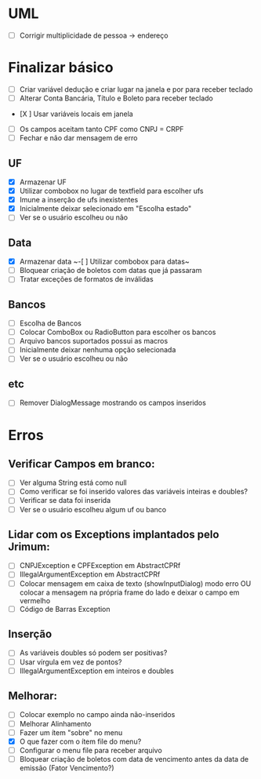 # UML

- [ ] Corrigir multiplicidade de pessoa -> endereço



# Finalizar básico
- [ ] Criar variável dedução e criar lugar na janela e por para receber teclado
- [ ] Alterar Conta Bancária, Título e Boleto para receber teclado
- [X ] Usar variáveis locais em janela
- [ ] Os campos aceitam tanto CPF como CNPJ = CRPF
- [ ] Fechar e não dar mensagem de erro

## UF

- [X] Armazenar UF
- [x] Utilizar combobox no lugar de textfield para escolher ufs
- [X] Imune a inserção de ufs inexistentes
- [x] Inicialmente deixar selecionado em "Escolha estado"
- [ ] Ver se o usuário escolheu ou não

## Data

- [X] Armazenar data
~-[ ] Utilizar combobox para datas~
- [ ] Bloquear criação de boletos com datas que já passaram   
- [ ] Tratar exceções de formatos de inválidas 

## Bancos

- [ ] Escolha de Bancos
- [ ] Colocar ComboBox ou RadioButton para escolher os bancos
- [ ] Arquivo bancos suportados possui as macros
- [ ] Inicialmente deixar nenhuma opção selecionada
- [ ] Ver se o usuário escolheu ou não

## etc

- [ ] Remover DialogMessage mostrando os campos inseridos

# Erros

## Verificar Campos em branco:
- [ ] Ver alguma String está como null
- [ ] Como verificar se foi inserido valores das variáveis inteiras e doubles?
- [ ] Verificar se data foi inserida
- [ ] Ver se o usuário escolheu algum uf ou banco

## Lidar com os Exceptions implantados pelo Jrimum:
- [ ] CNPJException e CPFException em AbstractCPRf
- [ ] IllegalArgumentException em AbstractCPRf
- [ ] Colocar mensagem em caixa de texto (showInputDialog) modo erro OU colocar a mensagem na própria frame do lado e deixar o campo em vermelho
- [ ] Código de Barras Exception

## Inserção
- [ ] As variáveis doubles só podem ser positivas? 
- [ ] Usar vírgula em vez de pontos?
- [ ] IllegalArgumentException em inteiros e doubles

## Melhorar:
- [ ] Colocar exemplo no campo ainda não-inseridos
- [ ] Melhorar Alinhamento
- [ ] Fazer um ítem "sobre" no menu
- [x] O que fazer com o ítem file do menu?   
- [ ] Configurar o menu file para receber arquivo
- [ ] Bloquear criação de boletos com data de vencimento antes da data de emissão (Fator Vencimento?) 
